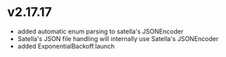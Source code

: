 # v2.17.17

* added automatic enum parsing to satella's JSONEncoder
* Satella's JSON file handling will internally use Satella's JSONEncoder
* added ExponentialBackoff.launch 
